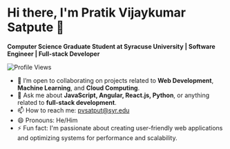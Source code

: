 <!--
**pratiksatpute7/pratiksatpute7** is a ✨ _special_ ✨ repository because its `README.md` (this file) appears on your GitHub profile.

Here are some ideas to get you started:

- 🔭 I’m currently working on ...
- 🌱 I’m currently learning ...
- 👯 I’m looking to collaborate on ...
- 🤔 I’m looking for help with ...
- 💬 Ask me about ...
- 📫 How to reach me: ...
- 😄 Pronouns: ...
- ⚡ Fun fact: ...
-->

# Hi there, I'm Pratik Vijaykumar Satpute 👋

**Computer Science Graduate Student at Syracuse University | Software Engineer | Full-stack Developer**

![Profile Views](https://komarev.com/ghpvc/?username=pratiksatpute7)

- 👯 I’m open to collaborating on projects related to **Web Development**, **Machine Learning**, and **Cloud Computing**.
- 💬 Ask me about **JavaScript, Angular, React.js, Python**, or anything related to **full-stack development**.
- 📫 How to reach me: [pvsatput@syr.edu](mailto:pvsatput@syr.edu)
- 😄 Pronouns: He/Him
- ⚡ Fun fact: I'm passionate about creating user-friendly web applications and optimizing systems for performance and scalability.

